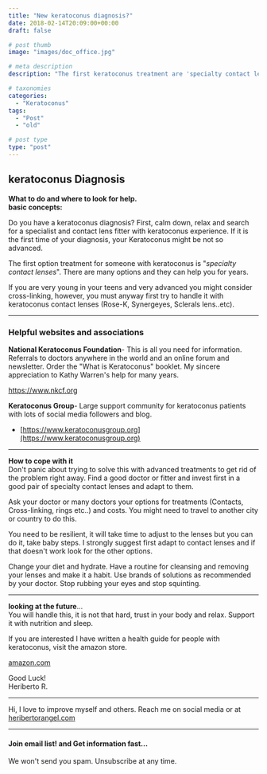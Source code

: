 ```yaml
---
title: "New keratoconus diagnosis?"
date: 2018-02-14T20:09:00+00:00
draft: false

# post thumb
image: "images/doc_office.jpg"

# meta description
description: "The first keratoconus treatment are 'specialty contact lenses', find a good fitter, someone with keratoconus experience"

# taxonomies
categories: 
  - "Keratoconus"
tags:
  - "Post"
  - "old"

# post type
type: "post"
---
```

keratoconus Diagnosis
---------------------

**What to do and where to look for help.  
**basic concepts**:**

Do you have a keratoconus diagnosis? First, calm down, relax and search for a specialist and contact lens fitter with keratoconus experience. If it is the first time of your diagnosis, your Keratoconus might be not so advanced.

The first option treatment for someone with keratoconus is "_specialty contact lenses_". There are many options and they can help you for years.

If you are very young in your teens and very advanced you might consider cross-linking, however, you must anyway first try to handle it with keratoconus contact lenses (Rose-K, Synergeyes, Sclerals lens..etc).

* * *

### Helpful websites and associations

**National Keratoconus Foundation**\- This is all you need for information. Referrals to doctors anywhere in the world and an online forum and newsletter. Order the "What is Keratoconus" booklet. My sincere appreciation to Kathy Warren's help for many years.

https://www.nkcf.org

**Keratoconus Group**\- Large support community for keratoconus patients with lots of social media followers and blog.

*   [https://www.keratoconusgroup.org](https://www.keratoconusgroup.org)

* * *

**How to cope with it**  
Don't panic about trying to solve this with advanced treatments to get rid of the problem right away. Find a good doctor or fitter and invest first in a good pair of specialty contact lenses and adapt to them.

Ask your doctor or many doctors your options for treatments (Contacts, Cross-linking, rings etc..) and costs. You might need to travel to another city or country to do this.

You need to be resilient, it will take time to adjust to the lenses but you can do it, take baby steps. I strongly suggest first adapt to contact lenses and if that doesn't work look for the other options.

Change your diet and hydrate. Have a routine for cleansing and removing your lenses and make it a habit. Use brands of solutions as recommended by your doctor. Stop rubbing your eyes and stop squinting.

* * *

**looking at the future**...  
You will handle this, it is not that hard, trust in your body and relax. Support it with nutrition and sleep.

If you are interested I have written a health guide for people with keratoconus, visit the amazon store.

[amazon.com](https://www.amazon.com/dp/B082MB75HW)

Good Luck!  
Heriberto R.

* * *

Hi, I love to improve myself and others. Reach me on social media or at [heribertorangel.com](https://www.heribertorangel.com)

* * *

#### Join email list! and Get information fast...

We won't send you spam. Unsubscribe at any time.